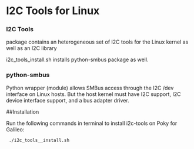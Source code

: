 # I2C Tools for Linux
  
### I2C Tools 
  package contains an heterogeneous set of I2C tools for the Linux kernel as well as an I2C library


i2c_tools_install.sh installs python-smbus package as well.
  
### python-smbus 
  Python wrapper (module) allows SMBus access through the I2C /dev interface on Linux hosts. But the
  host kernel must have I2C support, I2C device interface support, and a bus adapter driver.
  
##Installation
  
  Run the following commands in terminal to install i2c-tools on Poky for Galileo:
  
```bash  
 ./i2c_tools__install.sh
```
